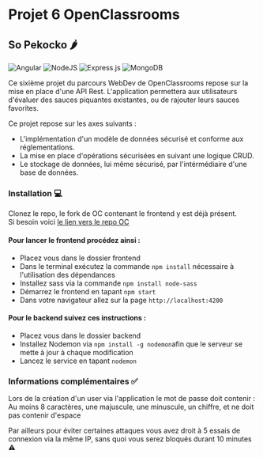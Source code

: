 # Projet 6 OpenClassrooms
## So Pekocko :hot_pepper:	

![Angular](https://img.shields.io/badge/angular-%23DD0031.svg?style=for-the-badge&logo=angular&logoColor=white)
![NodeJS](https://img.shields.io/badge/node.js-6DA55F?style=for-the-badge&logo=node.js&logoColor=white)
![Express.js](https://img.shields.io/badge/express.js-%23404d59.svg?style=for-the-badge&logo=express&logoColor=%2361DAFB)
![MongoDB](https://img.shields.io/badge/MongoDB-%234ea94b.svg?style=for-the-badge&logo=mongodb&logoColor=white)

Ce sixième projet du parcours WebDev de OpenClassrooms repose sur la mise en place d'une API Rest.
L'application permettera aux utilisateurs d'évaluer des sauces piquantes existantes, ou de rajouter leurs sauces favorites.

Ce projet repose sur les axes suivants :  

* L'implémentation d'un modèle de données sécurisé et conforme aux réglementations. 
* La mise en place d'opérations sécurisées en suivant une logique CRUD.
* Le stockage de données, lui même sécurisé, par l'intérmédiaire d'une base de données.

### Installation :computer:

Clonez le repo, le fork de OC contenant le frontend y est déjà présent.  
Si besoin voici [le lien vers le repo OC](https://github.com/OpenClassrooms-Student-Center/dwj-projet6.git)  

#### Pour lancer le frontend procédez ainsi : 
* Placez vous dans le dossier frontend
* Dans le terminal exécutez la commande `npm install` nécessaire à l'utilisation des dépendances
* Installez sass via la commande `npm install node-sass`
* Démarrez le frontend en tapant `npm start`
* Dans votre navigateur allez sur la page `http://localhost:4200`

#### Pour le backend suivez ces instructions :
* Placez vous dans le dossier backend
* Installez Nodemon via `npm install -g nodemon`afin que le serveur se mette à jour à chaque modification
* Lancez le service en tapant `nodemon`


### Informations complémentaires :white_check_mark:	

Lors de la création d'un user via l'application le mot de passe doit contenir :  
Au moins 8 caractères, une majuscule, une minuscule, un chiffre, et ne doit pas contenir d'espace  

Par ailleurs pour éviter certaines attaques vous avez droit à 5 essais de connexion via la même IP, sans quoi vous serez bloqués durant 10 minutes :warning:	


